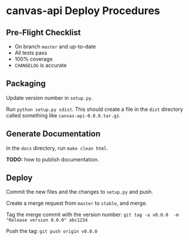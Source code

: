 canvas-api Deploy Procedures
==========================

Pre-Flight Checklist
--------------------

- On branch `master` and up-to-date
- All tests pass
- 100% coverage
- `CHANGELOG` is accurate

Packaging
---------

Update version number in `setup.py`.

Run `python setup.py sdist`. This should create a file in the `dist` directory called something like `canvas-api-0.0.0.tar.gz`.

Generate Documentation
----------------------

In the `docs` directory, run `make clean html`.

**TODO:** how to publish documentation.

Deploy
------

Commit the new files and the changes to `setup.py` and push.

Create a merge request from `master` to `stable`, and merge.

Tag the merge commit with the version number: `git tag -a v0.0.0  -m "Release version 0.0.0" abc1234`

Push the tag: `git push origin v0.0.0`
